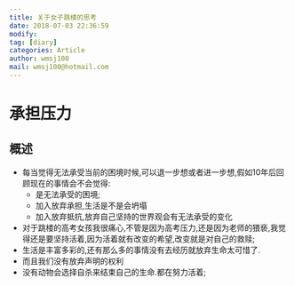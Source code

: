 ```yaml
---
title: 关于女子跳楼的思考 
date: 2018-07-03 22:36:59	
modify: 
tag: [diary]
categories: Article 
author: wmsj100
mail: wmsj100@hotmail.com
---
```


# 承担压力

## 概述
- 每当觉得无法承受当前的困境时候,可以退一步想或者进一步想,假如10年后回顾现在的事情会不会觉得:
	- 是无法承受的困境;
	- 加入放弃承担,生活是不是会坍塌
	- 加入放弃抵抗,放弃自己坚持的世界观会有无法承受的变化
- 对于跳楼的高考女孩我很痛心,不管是因为高考压力,还是因为老师的猥亵,我觉得还是要坚持活着,因为活着就有改变的希望,改变就是对自己的救赎;
- 生活是丰富多彩的,还有那么多的事情没有去经历就放弃生命太可惜了.
- 而且我们没有放弃声明的权利
- 没有动物会选择自杀来结束自己的生命.都在努力活着;
